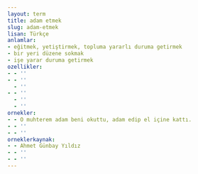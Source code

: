 ```yaml
---
layout: term
title: adam etmek
slug: adam-etmek
lisan: Türkçe
anlamlar:
- eğitmek, yetiştirmek, topluma yararlı duruma getirmek
- bir yeri düzene sokmak
- işe yarar duruma getirmek
ozellikler:
- - ''
- - ''
  - ''
- - ''
  - ''
  - ''
ornekler:
- - O muhterem adam beni okuttu, adam edip el içine kattı.
- - ''
- - ''
orneklerkaynak:
- - Ahmet Günbay Yıldız
- - ''
- - ''
---
```

